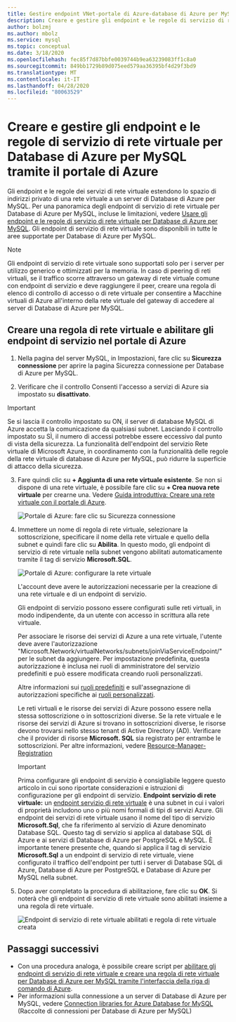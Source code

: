 ```yaml
---
title: Gestire endpoint VNet-portale di Azure-database di Azure per MySQL
description: Creare e gestire gli endpoint e le regole di servizio di rete virtuale per Database di Azure per MySQL tramite il portale di Azure
author: bolzmj
ms.author: mbolz
ms.service: mysql
ms.topic: conceptual
ms.date: 3/18/2020
ms.openlocfilehash: fec85f7d87bbfe0039744b9ea63239083ff1c8a0
ms.sourcegitcommit: 849bb1729b89d075eed579aa36395bf4d29f3bd9
ms.translationtype: MT
ms.contentlocale: it-IT
ms.lasthandoff: 04/28/2020
ms.locfileid: "80063529"
---
```

# <a name="create-and-manage-azure-database-for-mysql-vnet-service-endpoints-and-vnet-rules-by-using-the-azure-portal"></a>Creare e gestire gli endpoint e le regole di servizio di rete virtuale per Database di Azure per MySQL tramite il portale di Azure
Gli endpoint e le regole dei servizi di rete virtuale estendono lo spazio di indirizzi privato di una rete virtuale a un server di Database di Azure per MySQL. Per una panoramica degli endpoint di servizio di rete virtuale per Database di Azure per MySQL, incluse le limitazioni, vedere [Usare gli endpoint e le regole di servizio di rete virtuale per Database di Azure per MySQL](concepts-data-access-and-security-vnet.md). Gli endpoint di servizio di rete virtuale sono disponibili in tutte le aree supportate per Database di Azure per MySQL.

> [!NOTE]
> Gli endpoint di servizio di rete virtuale sono supportati solo per i server per utilizzo generico e ottimizzati per la memoria.
> In caso di peering di reti virtuali, se il traffico scorre attraverso un gateway di rete virtuale comune con endpoint di servizio e deve raggiungere il peer, creare una regola di elenco di controllo di accesso o di rete virtuale per consentire a Macchine virtuali di Azure all'interno della rete virtuale del gateway di accedere al server di Database di Azure per MySQL.


## <a name="create-a-vnet-rule-and-enable-service-endpoints-in-the-azure-portal"></a>Creare una regola di rete virtuale e abilitare gli endpoint di servizio nel portale di Azure

1. Nella pagina del server MySQL, in Impostazioni, fare clic su **Sicurezza connessione** per aprire la pagina Sicurezza connessione per Database di Azure per MySQL. 

2. Verificare che il controllo Consenti l'accesso a servizi di Azure sia impostato su **disattivato**.

> [!Important]
> Se si lascia il controllo impostato su ON, il server di database MySQL di Azure accetta la comunicazione da qualsiasi subnet. Lasciando il controllo impostato su SÌ, il numero di accessi potrebbe essere eccessivo dal punto di vista della sicurezza. La funzionalità dell'endpoint del servizio Rete virtuale di Microsoft Azure, in coordinamento con la funzionalità delle regole della rete virtuale di database di Azure per MySQL, può ridurre la superficie di attacco della sicurezza.

3. Fare quindi clic su **+ Aggiunta di una rete virtuale esistente**. Se non si dispone di una rete virtuale, è possibile fare clic su **+ Crea nuova rete virtuale** per crearne una. Vedere [Guida introduttiva: Creare una rete virtuale con il portale di Azure](../virtual-network/quick-create-portal.md).

   ![Portale di Azure: fare clic su Sicurezza connessione](./media/howto-manage-vnet-using-portal/1-connection-security.png)

4. Immettere un nome di regola di rete virtuale, selezionare la sottoscrizione, specificare il nome della rete virtuale e quello della subnet e quindi fare clic su **Abilita**. In questo modo, gli endpoint di servizio di rete virtuale nella subnet vengono abilitati automaticamente tramite il tag di servizio **Microsoft.SQL**.

   ![Portale di Azure: configurare la rete virtuale](./media/howto-manage-vnet-using-portal/2-configure-vnet.png)

   L'account deve avere le autorizzazioni necessarie per la creazione di una rete virtuale e di un endpoint di servizio.

   Gli endpoint di servizio possono essere configurati sulle reti virtuali, in modo indipendente, da un utente con accesso in scrittura alla rete virtuale.
    
   Per associare le risorse dei servizi di Azure a una rete virtuale, l'utente deve avere l'autorizzazione "Microsoft.Network/virtualNetworks/subnets/joinViaServiceEndpoint/" per le subnet da aggiungere. Per impostazione predefinita, questa autorizzazione è inclusa nei ruoli di amministratore del servizio predefiniti e può essere modificata creando ruoli personalizzati.
    
   Altre informazioni sui [ruoli predefiniti](https://docs.microsoft.com/azure/active-directory/role-based-access-built-in-roles) e sull'assegnazione di autorizzazioni specifiche ai [ruoli personalizzati](https://docs.microsoft.com/azure/active-directory/role-based-access-control-custom-roles).
    
   Le reti virtuali e le risorse dei servizi di Azure possono essere nella stessa sottoscrizione o in sottoscrizioni diverse. Se la rete virtuale e le risorse dei servizi di Azure si trovano in sottoscrizioni diverse, le risorse devono trovarsi nello stesso tenant di Active Directory (AD). Verificare che il provider di risorse **Microsoft. SQL** sia registrato per entrambe le sottoscrizioni. Per altre informazioni, vedere [Resource-Manager-Registration][resource-manager-portal]

   > [!IMPORTANT]
   > Prima configurare gli endpoint di servizio è consigliabile leggere questo articolo in cui sono riportate considerazioni e istruzioni di configurazione per gli endpoint di servizio. **Endpoint servizio di rete virtuale:** un [endpoint servizio di rete virtuale](../virtual-network/virtual-network-service-endpoints-overview.md) è una subnet in cui i valori di proprietà includono uno o più nomi formali di tipi di servizi Azure. Gli endpoint dei servizi di rete virtuale usano il nome del tipo di servizio **Microsoft.Sql**, che fa riferimento al servizio di Azure denominato Database SQL. Questo tag di servizio si applica al database SQL di Azure e ai servizi di Database di Azure per PostgreSQL e MySQL. È importante tenere presente che, quando si applica il tag di servizio **Microsoft.Sql** a un endpoint di servizio di rete virtuale, viene configurato il traffico dell'endpoint per tutti i server di Database SQL di Azure, Database di Azure per PostgreSQL e Database di Azure per MySQL nella subnet. 
   > 

5. Dopo aver completato la procedura di abilitazione, fare clic su **OK**. Si noterà che gli endpoint di servizio di rete virtuale sono abilitati insieme a una regola di rete virtuale.

   ![Endpoint di servizio di rete virtuale abilitati e regola di rete virtuale creata](./media/howto-manage-vnet-using-portal/3-vnet-service-endpoints-enabled-vnet-rule-created.png)

## <a name="next-steps"></a>Passaggi successivi
- Con una procedura analoga, è possibile creare script per [abilitare gli endpoint di servizio di rete virtuale e creare una regola di rete virtuale per Database di Azure per MySQL tramite l'interfaccia della riga di comando di Azure](howto-manage-vnet-using-cli.md).
- Per informazioni sulla connessione a un server di Database di Azure per MySQL, vedere [Connection libraries for Azure Database for MySQL](./concepts-connection-libraries.md) (Raccolte di connessioni per Database di Azure per MySQL)

<!-- Link references, to text, Within this same GitHub repo. --> 
[resource-manager-portal]: ../azure-resource-manager/management/resource-providers-and-types.md